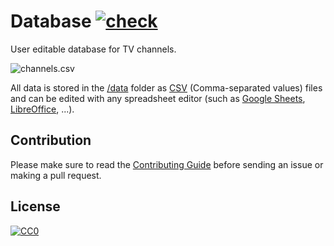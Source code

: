 # Database [![check](https://github.com/iptv-org/database/actions/workflows/check.yml/badge.svg)](https://github.com/iptv-org/database/actions/workflows/check.yml)

User editable database for TV channels.

![channels.csv](.readme/preview.png)

All data is stored in the [/data](data) folder as [CSV](https://en.wikipedia.org/wiki/Comma-separated_values) (Comma-separated values) files and can be edited with any spreadsheet editor (such as [Google Sheets](https://www.google.com/sheets/about/), [LibreOffice](https://www.libreoffice.org/discover/libreoffice/), ...).

## Contribution

Please make sure to read the [Contributing Guide](CONTRIBUTING.md) before sending an issue or making a pull request.

## License

[![CC0](http://mirrors.creativecommons.org/presskit/buttons/88x31/svg/cc-zero.svg)](LICENSE)
